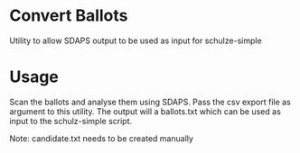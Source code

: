 Convert Ballots
===============

Utility to allow SDAPS output to be used as input for schulze-simple

Usage
===============
Scan the ballots and analyse them using SDAPS. Pass the csv export file as argument to this utility. The output will a ballots.txt which can be used as input to the schulz-simple script.

Note: candidate.txt needs to be created manually
